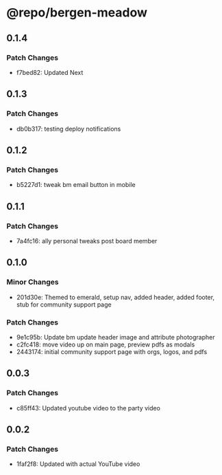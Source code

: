 # @repo/bergen-meadow

## 0.1.4

### Patch Changes

- f7bed82: Updated Next

## 0.1.3

### Patch Changes

- db0b317: testing deploy notifications

## 0.1.2

### Patch Changes

- b5227d1: tweak bm email button in mobile

## 0.1.1

### Patch Changes

- 7a4fc16: ally personal tweaks post board member

## 0.1.0

### Minor Changes

- 201d30e: Themed to emerald, setup nav, added header, added footer, stub for community support page

### Patch Changes

- 9e1c95b: Update bm update header image and attribute photographer
- c2fc418: move video up on main page, preview pdfs as modals
- 2443174: initial community support page with orgs, logos, and pdfs

## 0.0.3

### Patch Changes

- c85ff43: Updated youtube video to the party video

## 0.0.2

### Patch Changes

- 1faf2f8: Updated with actual YouTube video
